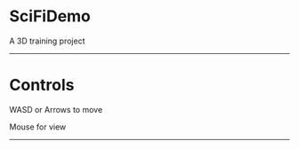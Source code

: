 # SciFiDemo
A 3D training project

-------------------------------------------------------------------------
# Controls

WASD or Arrows to move

Mouse for view

-------------------------------------------------------------------------
